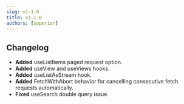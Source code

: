 ```yaml
---
slug: v1-1-0
title: v1.1.0
authors: [superior]
---
```


## Changelog

  - **Added** useListItems paged request option.
  - **Added** useView and useViews hooks.
  - **Added** useListAsStream hook.
  - **Added** FetchWithAbort behavior for cancelling consecutive fetch requests automatically.
  - **Fixed** useSearch double query issue.
